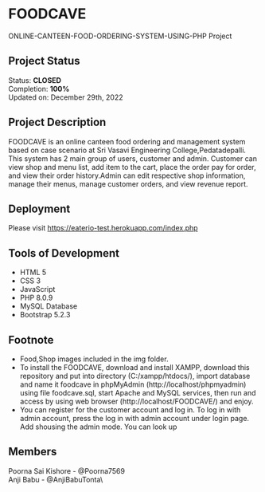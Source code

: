 # FOODCAVE

ONLINE-CANTEEN-FOOD-ORDERING-SYSTEM-USING-PHP Project

## Project Status
Status: **CLOSED**\
Completion: **100%**\
Updated on: December 29th, 2022

## Project Description
FOODCAVE is an online canteen food ordering and management system based on case scenario at Sri Vasavi Engineering College,Pedatadepalli. This system has 2 main group of users, customer and admin. Customer can view shop and menu list, add item to the cart, place the order pay for order, and view their order history.Admin can edit respective shop information, manage their menus, manage customer orders, and view revenue report.

## Deployment
Please visit https://eaterio-test.herokuapp.com/index.php

## Tools of Development
- HTML 5
- CSS 3
- JavaScript
- PHP 8.0.9
- MySQL Database
- Bootstrap 5.2.3


## Footnote
- Food,Shop images included in the img folder.
- To install the FOODCAVE, download and install XAMPP, download this repository and put into directory (C:/xampp/htdocs/), import database and name it foodcave in phpMyAdmin (http://localhost/phpmyadmin) using file foodcave.sql, start Apache and MySQL services, then run and access by using web browser (http://localhost/FOODCAVE/) and enjoy.
- You can register for the customer account and log in. To log in with admin account, press the log in with admin account under login page. Add shousing the admin mode. You can look up 

## Members
Poorna Sai Kishore - @Poorna7569\
Anji Babu - @AnjiBabuTonta\

